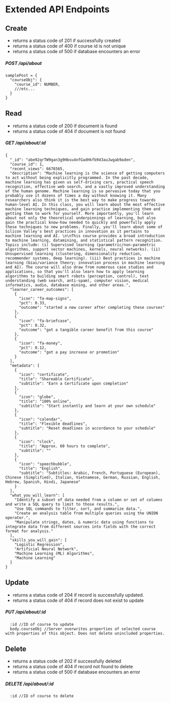 # Extended API Endpoints

## Create
 - returns a status code of 201 if successfully created
 - returns a status code of 400 if course id is not unique
 - returns a status code of 500 if database encounters an error

##### POST /api/about
```
samplePost = {
  "courseObj": {
    "course_id": NUMBER,
    ///etc...
  }
}
```

## Read
  - returns a status code of 200 if document is found
  - returns a status code of 404 if document is not found

##### GET /api/about/:id
```
{
  "_id": "abe92qrTW9gan3g9Hbsu4nfGadHkfb943auJwgab9aden",
  "course_id": 1,
  "recent_views": 6676565,
  "description": "Machine learning is the science of getting computers to act without being explicitly programmed. In the past decade, machine learning has given us self-driving cars, practical speech recognition, effective web search, and a vastly improved understanding of the human genome. Machine learning is so pervasive today that you probably use it dozens of times a day without knowing it. Many researchers also think it is the best way to make progress towards human-level AI. In this class, you will learn about the most effective machine learning techniques, and gain practice implementing them and getting them to work for yourself. More importantly, you'll learn about not only the theoretical underpinnings of learning, but also gain the practical know-how needed to quickly and powerfully apply these techniques to new problems. Finally, you'll learn about some of Silicon Valley's best practices in innovation as it pertains to machine learning and AI. \n\nThis course provides a broad introduction to machine learning, datamining, and statistical pattern recognition. Topics include: (i) Supervised learning (parametric/non-parametric algorithms, support vector machines, kernels, neural networks). (ii) Unsupervised learning (clustering, dimensionality reduction, recommender systems, deep learning). (iii) Best practices in machine learning (bias/variance theory; innovation process in machine learning and AI). The course will also draw from numerous case studies and applications, so that you'll also learn how to apply learning algorithms to building smart robots (perception, control), text understanding (web search, anti-spam), computer vision, medical informatics, audio, database mining, and other areas.",
  "learner_career_outcomes": [
    {
      "icon": "fa-map-signs",
      "pct": 0.33,
      "outcome": "started a new career after completing these courses"
    },
    {
      "icon": "fa-briefcase",
      "pct": 0.32,
      "outcome": "got a tangible career benefit from this course"
    },
    {
      "icon": "fa-money",
      "pct": 0.12,
      "outcome": "got a pay increase or promotion"
    }
  ],
  "metadata": [
    {
      "icon": "certificate",
      "title": "Shareable Certificate",
      "subtitle": "Earn a Certificate upon completion"
    },
    {
      "icon": "globe",
      "title": "100% online",
      "subtitle": "Start instantly and learn at your own schedule"
    },
    {
      "icon": "calendar",
      "title": "Flexible deadlines",
      "subtitle": "Reset deadlines in accordance to your schedule"
    },
    {
      "icon": "clock",
      "title": "Approx. 60 hours to complete",
      "subtitle": ""
    },
    {
      "icon": "speechbubble",
      "title": "English",
      "subtitle": "Subtitles: Arabic, French, Portuguese (European), Chinese (Simplified), Italian, Vietnamese, German, Russian, English, Hebrew, Spanish, Hindi, Japanese"
    }
  ],
  "what_you_will_learn": [
    "Identify a subset of data needed from a column or set of columns and write a SQL query to limit to those results.",
    "U​se SQL commands to filter, sort, and summarize data.",
    "Create an analysis table from multiple queries using the UNION operator.",
    "Manipulate strings, dates, & numeric data using functions to integrate data from different sources into fields with the correct format for analysis."
  ],
  "skills_you_will_gain": [
    "Logistic Regression",
    "Artificial Neural Network",
    "Machine Learning (ML) Algorithms",
    "Machine Learning"
  ]
}
```

## Update
  - returns a status code of 204 if record is successfully updated.
  - returns a status code of 404 if record does not exist to update

##### PUT /api/about/:id
```
  :id //ID of course to update
  body.courseObj //Server overwrites properties of selected course with properties of this object. Does not delete unincluded properties.
```


## Delete
  - returns a status code of 202 if successfully deleted
  - returns a status code of 404 if record not found to delete
  - returns a status code of 500 if database encounters an error

##### DELETE /api/about/:id
```
  :id //ID of course to delete
```